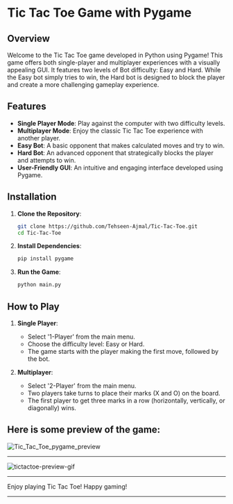 # Tic Tac Toe Game with Pygame

## Overview

Welcome to the Tic Tac Toe game developed in Python using Pygame! This game offers both single-player and multiplayer experiences with a visually appealing GUI. It features two levels of Bot difficulty: Easy and Hard. While the Easy bot simply tries to win, the Hard bot is designed to block the player and create a more challenging gameplay experience.

## Features

- **Single Player Mode**: Play against the computer with two difficulty levels.
- **Multiplayer Mode**: Enjoy the classic Tic Tac Toe experience with another player.
- **Easy Bot**: A basic opponent that makes calculated moves and try to win.
- **Hard Bot**: An advanced opponent that strategically blocks the player and attempts to win.
- **User-Friendly GUI**: An intuitive and engaging interface developed using Pygame.

## Installation

1. **Clone the Repository**:
    ```bash
    git clone https://github.com/Tehseen-Ajmal/Tic-Tac-Toe.git
    cd Tic-Tac-Toe
    ```

2. **Install Dependencies**:
    ```bash
    pip install pygame
    ```

3. **Run the Game**:
    ```bash
    python main.py
    ```

## How to Play

1. **Single Player**:
   - Select '1-Player' from the main menu.
   - Choose the difficulty level: Easy or Hard.
   - The game starts with the player making the first move, followed by the bot.

2. **Multiplayer**:
   - Select '2-Player' from the main menu.
   - Two players take turns to place their marks (X and O) on the board.
   - The first player to get three marks in a row (horizontally, vertically, or diagonally) wins.

## Here is some preview of the game:

![Tic_Tac_Toe_pygame_preview](https://github.com/Tehseen-Ajmal/Tic-Tac-Toe/assets/169993548/48fef9c0-16fb-4f3e-80a5-af77cf68d93a)

---

![tictactoe-preview-gif](https://github.com/Tehseen-Ajmal/Tic-Tac-Toe/assets/169993548/9d3bd3ac-466b-4827-87fd-88cf4ba8d8e9)

---

Enjoy playing Tic Tac Toe! Happy gaming!

---

